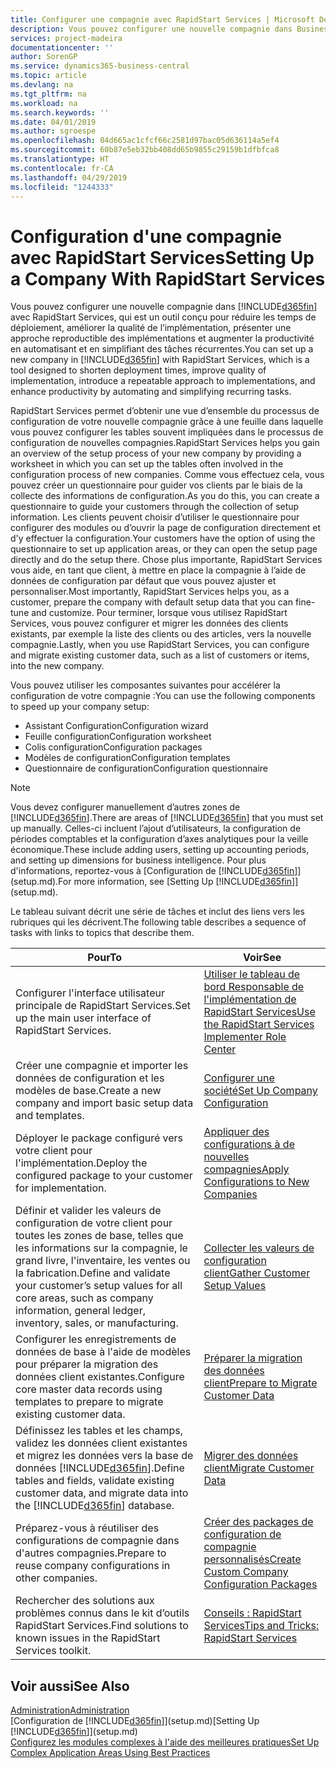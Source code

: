 ```yaml
---
title: Configurer une compagnie avec RapidStart Services | Microsoft Docs
description: Vous pouvez configurer une nouvelle compagnie dans Business Central avec RapidStart Services, qui est un outil conçu pour réduire les temps de déploiement, améliorer la qualité de l’implémentation, présenter une approche reproductible des implémentations et augmenter la productivité en automatisant et en simplifiant des tâches récurrentes.
services: project-madeira
documentationcenter: ''
author: SorenGP
ms.service: dynamics365-business-central
ms.topic: article
ms.devlang: na
ms.tgt_pltfrm: na
ms.workload: na
ms.search.keywords: ''
ms.date: 04/01/2019
ms.author: sgroespe
ms.openlocfilehash: 04d665ac1cfcf66c2581d97bac05d636114a5ef4
ms.sourcegitcommit: 60b87e5eb32bb408dd65b9855c29159b1dfbfca8
ms.translationtype: HT
ms.contentlocale: fr-CA
ms.lasthandoff: 04/29/2019
ms.locfileid: "1244333"
---
```

# <a name="setting-up-a-company-with-rapidstart-services"></a><span data-ttu-id="cee28-103">Configuration d'une compagnie avec RapidStart Services</span><span class="sxs-lookup"><span data-stu-id="cee28-103">Setting Up a Company With RapidStart Services</span></span>
<span data-ttu-id="cee28-104">Vous pouvez configurer une nouvelle compagnie dans [!INCLUDE[d365fin](includes/d365fin_md.md)] avec RapidStart Services, qui est un outil conçu pour réduire les temps de déploiement, améliorer la qualité de l’implémentation, présenter une approche reproductible des implémentations et augmenter la productivité en automatisant et en simplifiant des tâches récurrentes.</span><span class="sxs-lookup"><span data-stu-id="cee28-104">You can set up a new company in [!INCLUDE[d365fin](includes/d365fin_md.md)] with RapidStart Services, which is a tool designed to shorten deployment times, improve quality of implementation, introduce a repeatable approach to implementations, and enhance productivity by automating and simplifying recurring tasks.</span></span>  

<span data-ttu-id="cee28-105">RapidStart Services permet d’obtenir une vue d’ensemble du processus de configuration de votre nouvelle compagnie grâce à une feuille dans laquelle vous pouvez configurer les tables souvent impliquées dans le processus de configuration de nouvelles compagnies.</span><span class="sxs-lookup"><span data-stu-id="cee28-105">RapidStart Services helps you gain an overview of the setup process of your new company by providing a worksheet in which you can set up the tables often involved in the configuration process of new companies.</span></span> <span data-ttu-id="cee28-106">Comme vous effectuez cela, vous pouvez créer un questionnaire pour guider vos clients par le biais de la collecte des informations de configuration.</span><span class="sxs-lookup"><span data-stu-id="cee28-106">As you do this, you can create a questionnaire to guide your customers through the collection of setup information.</span></span> <span data-ttu-id="cee28-107">Les clients peuvent choisir d’utiliser le questionnaire pour configurer des modules ou d’ouvrir la page de configuration directement et d'y effectuer la configuration.</span><span class="sxs-lookup"><span data-stu-id="cee28-107">Your customers have the option of using the questionnaire to set up application areas, or they can open the setup page directly and do the setup there.</span></span> <span data-ttu-id="cee28-108">Chose plus importante, RapidStart Services vous aide, en tant que client, à mettre en place la compagnie à l’aide de données de configuration par défaut que vous pouvez ajuster et personnaliser.</span><span class="sxs-lookup"><span data-stu-id="cee28-108">Most importantly, RapidStart Services helps you, as a customer, prepare the company with default setup data that you can fine-tune and customize.</span></span> <span data-ttu-id="cee28-109">Pour terminer, lorsque vous utilisez RapidStart Services, vous pouvez configurer et migrer les données des clients existants, par exemple la liste des clients ou des articles, vers la nouvelle compagnie.</span><span class="sxs-lookup"><span data-stu-id="cee28-109">Lastly, when you use RapidStart Services, you can configure and migrate existing customer data, such as a list of customers or items, into the new company.</span></span>

<span data-ttu-id="cee28-110">Vous pouvez utiliser les composantes suivantes pour accélérer la configuration de votre compagnie :</span><span class="sxs-lookup"><span data-stu-id="cee28-110">You can use the following components to speed up your company setup:</span></span>  

-   <span data-ttu-id="cee28-111">Assistant Configuration</span><span class="sxs-lookup"><span data-stu-id="cee28-111">Configuration wizard</span></span>  
-   <span data-ttu-id="cee28-112">Feuille configuration</span><span class="sxs-lookup"><span data-stu-id="cee28-112">Configuration worksheet</span></span>  
-   <span data-ttu-id="cee28-113">Colis configuration</span><span class="sxs-lookup"><span data-stu-id="cee28-113">Configuration packages</span></span>  
-   <span data-ttu-id="cee28-114">Modèles de configuration</span><span class="sxs-lookup"><span data-stu-id="cee28-114">Configuration templates</span></span>  
-   <span data-ttu-id="cee28-115">Questionnaire de configuration</span><span class="sxs-lookup"><span data-stu-id="cee28-115">Configuration questionnaire</span></span>  

> [!Note]  
>  <span data-ttu-id="cee28-116">Vous devez configurer manuellement d’autres zones de [!INCLUDE[d365fin](includes/d365fin_md.md)].</span><span class="sxs-lookup"><span data-stu-id="cee28-116">There are areas of [!INCLUDE[d365fin](includes/d365fin_md.md)] that you must set up manually.</span></span> <span data-ttu-id="cee28-117">Celles-ci incluent l’ajout d’utilisateurs, la configuration de périodes comptables et la configuration d’axes analytiques pour la veille économique.</span><span class="sxs-lookup"><span data-stu-id="cee28-117">These include adding users, setting up accounting periods, and setting up dimensions for business intelligence.</span></span> <span data-ttu-id="cee28-118">Pour plus d'informations, reportez-vous à [Configuration de [!INCLUDE[d365fin](includes/d365fin_md.md)]](setup.md).</span><span class="sxs-lookup"><span data-stu-id="cee28-118">For more information, see [Setting Up [!INCLUDE[d365fin](includes/d365fin_md.md)]](setup.md).</span></span>

 <span data-ttu-id="cee28-119">Le tableau suivant décrit une série de tâches et inclut des liens vers les rubriques qui les décrivent.</span><span class="sxs-lookup"><span data-stu-id="cee28-119">The following table describes a sequence of tasks with links to topics that describe them.</span></span>

|<span data-ttu-id="cee28-120">**Pour**</span><span class="sxs-lookup"><span data-stu-id="cee28-120">**To**</span></span>|<span data-ttu-id="cee28-121">**Voir**</span><span class="sxs-lookup"><span data-stu-id="cee28-121">**See**</span></span>|  
|------------|-------------|  
|<span data-ttu-id="cee28-122">Configurer l'interface utilisateur principale de RapidStart Services.</span><span class="sxs-lookup"><span data-stu-id="cee28-122">Set up the main user interface of RapidStart Services.</span></span>|[<span data-ttu-id="cee28-123">Utiliser le tableau de bord Responsable de l'implémentation de RapidStart Services</span><span class="sxs-lookup"><span data-stu-id="cee28-123">Use the RapidStart Services Implementer Role Center</span></span>](admin-how-to-use-the-rapidstart-services-role-center-to-track-progress.md)|  
|<span data-ttu-id="cee28-124">Créer une compagnie et importer les données de configuration et les modèles de base.</span><span class="sxs-lookup"><span data-stu-id="cee28-124">Create a new company and import basic setup data and templates.</span></span>|[<span data-ttu-id="cee28-125">Configurer une société</span><span class="sxs-lookup"><span data-stu-id="cee28-125">Set Up Company Configuration</span></span>](admin-set-up-company-configuration.md)|  
|<span data-ttu-id="cee28-126">Déployer le package configuré vers votre client pour l'implémentation.</span><span class="sxs-lookup"><span data-stu-id="cee28-126">Deploy the configured package to your customer for implementation.</span></span>|[<span data-ttu-id="cee28-127">Appliquer des configurations à de nouvelles compagnies</span><span class="sxs-lookup"><span data-stu-id="cee28-127">Apply Configurations to New Companies</span></span>](admin-apply-configuration-to-new-companies.md)|
|<span data-ttu-id="cee28-128">Définir et valider les valeurs de configuration de votre client pour toutes les zones de base, telles que les informations sur la compagnie, le grand livre, l'inventaire, les ventes ou la fabrication.</span><span class="sxs-lookup"><span data-stu-id="cee28-128">Define and validate your customer’s setup values for all core areas, such as company information, general ledger, inventory, sales, or manufacturing.</span></span>|[<span data-ttu-id="cee28-129">Collecter les valeurs de configuration client</span><span class="sxs-lookup"><span data-stu-id="cee28-129">Gather Customer Setup Values</span></span>](admin-gather-customer-setup-values.md)|  
|<span data-ttu-id="cee28-130">Configurer les enregistrements de données de base à l'aide de modèles pour préparer la migration des données client existantes.</span><span class="sxs-lookup"><span data-stu-id="cee28-130">Configure core master data records using templates to prepare to migrate existing customer data.</span></span>|[<span data-ttu-id="cee28-131">Préparer la migration des données client</span><span class="sxs-lookup"><span data-stu-id="cee28-131">Prepare to Migrate Customer Data</span></span>](admin-use-templates-to-prepare-customer-data-for-migration.md)|  
|<span data-ttu-id="cee28-132">Définissez les tables et les champs, validez les données client existantes et migrez les données vers la base de données [!INCLUDE[d365fin](includes/d365fin_md.md)].</span><span class="sxs-lookup"><span data-stu-id="cee28-132">Define tables and fields, validate existing customer data, and migrate data into the [!INCLUDE[d365fin](includes/d365fin_md.md)] database.</span></span>|[<span data-ttu-id="cee28-133">Migrer des données client</span><span class="sxs-lookup"><span data-stu-id="cee28-133">Migrate Customer Data</span></span>](admin-migrate-customer-data.md)|
|<span data-ttu-id="cee28-134">Préparez-vous à réutiliser des configurations de compagnie dans d'autres compagnies.</span><span class="sxs-lookup"><span data-stu-id="cee28-134">Prepare to reuse company configurations in other companies.</span></span>|[<span data-ttu-id="cee28-135">Créer des packages de configuration de compagnie personnalisés</span><span class="sxs-lookup"><span data-stu-id="cee28-135">Create Custom Company Configuration Packages</span></span>](admin-how-to-create-custom-company-configuration-packages.md)|
|<span data-ttu-id="cee28-136">Rechercher des solutions aux problèmes connus dans le kit d’outils RapidStart Services.</span><span class="sxs-lookup"><span data-stu-id="cee28-136">Find solutions to known issues in the RapidStart Services toolkit.</span></span>|[<span data-ttu-id="cee28-137">Conseils : RapidStart Services</span><span class="sxs-lookup"><span data-stu-id="cee28-137">Tips and Tricks: RapidStart Services</span></span>](admin-tips-and-tricks-rapidstart-services.md)|  

## <a name="see-also"></a><span data-ttu-id="cee28-138">Voir aussi</span><span class="sxs-lookup"><span data-stu-id="cee28-138">See Also</span></span>  
[<span data-ttu-id="cee28-139">Administration</span><span class="sxs-lookup"><span data-stu-id="cee28-139">Administration</span></span>](admin-setup-and-administration.md)  
<span data-ttu-id="cee28-140">[Configuration de [!INCLUDE[d365fin](includes/d365fin_md.md)]](setup.md)</span><span class="sxs-lookup"><span data-stu-id="cee28-140">[Setting Up [!INCLUDE[d365fin](includes/d365fin_md.md)]](setup.md)</span></span>  
[<span data-ttu-id="cee28-141">Configurez les modules complexes à l'aide des meilleures pratiques</span><span class="sxs-lookup"><span data-stu-id="cee28-141">Set Up Complex Application Areas Using Best Practices</span></span>](set-up-complex-application-areas-using-best-practices.md)   
